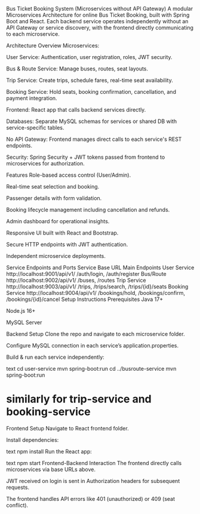 Bus Ticket Booking System (Microservices without API Gateway)
A modular Microservices Architecture for online Bus Ticket Booking, built with Spring Boot and React. Each backend service operates independently without an API Gateway or service discovery, with the frontend directly communicating to each microservice.

Architecture Overview
Microservices:

User Service: Authentication, user registration, roles, JWT security.

Bus & Route Service: Manage buses, routes, seat layouts.

Trip Service: Create trips, schedule fares, real-time seat availability.

Booking Service: Hold seats, booking confirmation, cancellation, and payment integration.

Frontend: React app that calls backend services directly.

Databases: Separate MySQL schemas for services or shared DB with service-specific tables.

No API Gateway: Frontend manages direct calls to each service's REST endpoints.

Security: Spring Security + JWT tokens passed from frontend to microservices for authorization.

Features
Role-based access control (User/Admin).

Real-time seat selection and booking.

Passenger details with form validation.

Booking lifecycle management including cancellation and refunds.

Admin dashboard for operational insights.

Responsive UI built with React and Bootstrap.

Secure HTTP endpoints with JWT authentication.

Independent microservice deployments.

Service Endpoints and Ports
Service	Base URL	Main Endpoints
User Service	http://localhost:9001/api/v1/	/auth/login, /auth/register
Bus/Route	http://localhost:9002/api/v1/	/buses, /routes
Trip Service	http://localhost:9003/api/v1/	/trips, /trips/search, /trips/{id}/seats
Booking Service	http://localhost:9004/api/v1/	/bookings/hold, /bookings/confirm, /bookings/{id}/cancel
Setup Instructions
Prerequisites
Java 17+

Node.js 16+

MySQL Server

Backend Setup
Clone the repo and navigate to each microservice folder.

Configure MySQL connection in each service’s application.properties.

Build & run each service independently:

text
cd user-service
mvn spring-boot:run
cd ../busroute-service
mvn spring-boot:run
# similarly for trip-service and booking-service
Frontend Setup
Navigate to React frontend folder.

Install dependencies:

text
npm install
Run the React app:

text
npm start
Frontend-Backend Interaction
The frontend directly calls microservices via base URLs above.

JWT received on login is sent in Authorization headers for subsequent requests.

The frontend handles API errors like 401 (unauthorized) or 409 (seat conflict).

